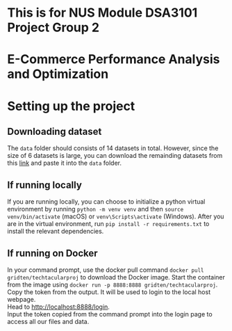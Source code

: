 # This is for NUS Module DSA3101 Project Group 2
# E-Commerce Performance Analysis and Optimization

# Setting up the project

## Downloading dataset
The `data` folder should consists of 14 datasets in total. However, since the size of 6 datasets is large, you can download the remainding datasets from this [link](https://drive.google.com/drive/folders/1G_p7zx7Ra-ZgVX2OqqRIfJGLkL3LB7lH?usp=drive_link) and paste it into the `data` folder.

## If running locally 
If you are running locally, you can choose to initialize a python virtual environment by running `python -m venv venv` and then `source venv/bin/activate` (macOS) or `venv\Scripts\activate` (Windows). After you are in the virtual environment, run `pip install -r requirements.txt` to install the relevant dependencies.

## If running on Docker
In your command prompt, use the docker pull command `docker pull gridten/techtacularproj` to download the Docker image. Start the container from the image using `docker run -p 8888:8888 gridten/techtacularproj`. Copy the token from the output. It will be used to login to the local host webpage.  
Head to [http://localhost:8888/login](http://localhost:8888/login).  
Input the token copied from the command prompt into the login page to access all our files and data.  